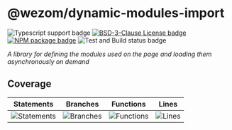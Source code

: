 # @wezom/dynamic-modules-import

![Typescript support badge](https://img.shields.io/badge/types-TypeScript-blue)
[![BSD-3-Clause License badge](https://img.shields.io/github/license/WezomAgency/dynamic-modules-import)](https://github.com/WezomAgency/dynamic-modules-import/blob/master/LICENSE)
[![NPM package badge](https://img.shields.io/badge/npm-install-orange.svg)](https://www.npmjs.com/package/@wezom/dynamic-modules-import)
![Test and Build status badge](https://github.com/lib-org/lib-name/workflows/Test%20and%20Build/badge.svg)

_A library for defining the modules used on the page and loading them asynchronously on demand_

## Coverage

| Statements                | Branches                | Functions                | Lines                |
| ------------------------- | ----------------------- | ------------------------ | -------------------- |
| ![Statements](https://img.shields.io/badge/Coverage-100%25-brightgreen.svg) | ![Branches](https://img.shields.io/badge/Coverage-100%25-brightgreen.svg) | ![Functions](https://img.shields.io/badge/Coverage-100%25-brightgreen.svg) | ![Lines](https://img.shields.io/badge/Coverage-100%25-brightgreen.svg) |
